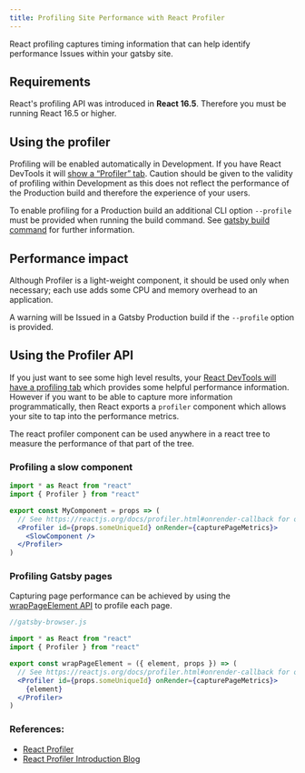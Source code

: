 ```yaml
---
title: Profiling Site Performance with React Profiler
---
```


React profiling captures timing information that can help identify performance Issues within your gatsby site.

## Requirements

React's profiling API was introduced in **React 16.5**. Therefore you must be running React 16.5 or higher.

## Using the profiler

Profiling will be enabled automatically in Development. If you have React DevTools it will [show a “Profiler” tab](https://reactjs.org/blog/2018/09/10/introducing-the-react-profiler.html#profiling-an-application). Caution should be given to the validity of profiling within Development as this does not reflect the performance of the Production build and therefore the experience of your users.

To enable profiling for a Production build an additional CLI option `--profile` must be provided when running the build command. See [gatsby build command](/docs/gatsby-cli/#options-1) for further information.

## Performance impact

Although Profiler is a light-weight component, it should be used only when necessary; each use adds some CPU and memory overhead to an application.

A warning will be Issued in a Gatsby Production build if the `--profile` option is provided.

## Using the Profiler API

If you just want to see some high level results, your [React DevTools will have a profiling tab](https://reactjs.org/blog/2018/09/10/introducing-the-react-profiler.html#profiling-an-application) which provides some helpful performance information. However if you want to be able to capture more information programmatically, then React exports a `profiler` component which allows your site to tap into the performance metrics.

The react profiler component can be used anywhere in a react tree to measure the performance of that part of the tree.

### Profiling a slow component

```jsx
import * as React from "react"
import { Profiler } from "react"

export const MyComponent = props => (
  // See https://reactjs.org/docs/profiler.html#onrender-callback for onRender parameters
  <Profiler id={props.someUniqueId} onRender={capturePageMetrics}>
    <SlowComponent />
  </Profiler>
)
```

### Profiling Gatsby pages

Capturing page performance can be achieved by using the [wrapPageElement API](/docs/browser-apis/#wrapPageElement) to profile each page.

```jsx
//gatsby-browser.js

import * as React from "react"
import { Profiler } from "react"

export const wrapPageElement = ({ element, props }) => (
  // See https://reactjs.org/docs/profiler.html#onrender-callback for onRender parameters
  <Profiler id={props.someUniqueId} onRender={capturePageMetrics}>
    {element}
  </Profiler>
)
```

### References:

- [React Profiler](https://reactjs.org/docs/profiler.html)
- [React Profiler Introduction Blog](https://reactjs.org/blog/2018/09/10/introducing-the-react-profiler.html)
